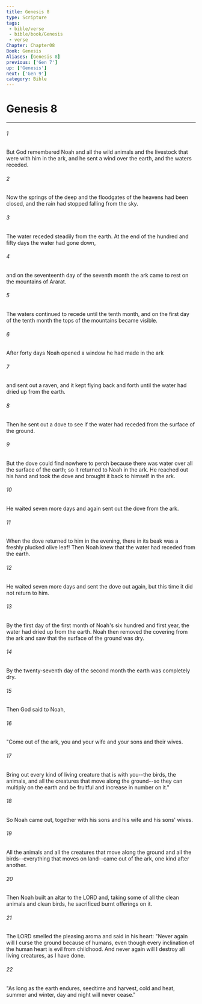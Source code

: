```yaml
---
title: Genesis 8
type: Scripture
tags:
 - bible/verse
 - bible/book/Genesis
 - verse
Chapter: Chapter08
Book: Genesis
Aliases: [Genesis 8]
previous: ['Gen 7']
up: ['Genesis']
next: ['Gen 9']
category: Bible
---
```

# Genesis 8

***


###### 1 
But God remembered Noah and all the wild animals and the livestock that were with him in the ark, and he sent a wind over the earth, and the waters receded. 

###### 2 
Now the springs of the deep and the floodgates of the heavens had been closed, and the rain had stopped falling from the sky. 

###### 3 
The water receded steadily from the earth. At the end of the hundred and fifty days the water had gone down, 

###### 4 
and on the seventeenth day of the seventh month the ark came to rest on the mountains of Ararat. 

###### 5 
The waters continued to recede until the tenth month, and on the first day of the tenth month the tops of the mountains became visible. 

###### 6 
After forty days Noah opened a window he had made in the ark 

###### 7 
and sent out a raven, and it kept flying back and forth until the water had dried up from the earth. 

###### 8 
Then he sent out a dove to see if the water had receded from the surface of the ground. 

###### 9 
But the dove could find nowhere to perch because there was water over all the surface of the earth; so it returned to Noah in the ark. He reached out his hand and took the dove and brought it back to himself in the ark. 

###### 10 
He waited seven more days and again sent out the dove from the ark. 

###### 11 
When the dove returned to him in the evening, there in its beak was a freshly plucked olive leaf! Then Noah knew that the water had receded from the earth. 

###### 12 
He waited seven more days and sent the dove out again, but this time it did not return to him. 

###### 13 
By the first day of the first month of Noah's six hundred and first year, the water had dried up from the earth. Noah then removed the covering from the ark and saw that the surface of the ground was dry. 

###### 14 
By the twenty-seventh day of the second month the earth was completely dry. 

###### 15 
Then God said to Noah, 

###### 16 
"Come out of the ark, you and your wife and your sons and their wives. 

###### 17 
Bring out every kind of living creature that is with you--the birds, the animals, and all the creatures that move along the ground--so they can multiply on the earth and be fruitful and increase in number on it." 

###### 18 
So Noah came out, together with his sons and his wife and his sons' wives. 

###### 19 
All the animals and all the creatures that move along the ground and all the birds--everything that moves on land--came out of the ark, one kind after another. 

###### 20 
Then Noah built an altar to the LORD and, taking some of all the clean animals and clean birds, he sacrificed burnt offerings on it. 

###### 21 
The LORD smelled the pleasing aroma and said in his heart: "Never again will I curse the ground because of humans, even though every inclination of the human heart is evil from childhood. And never again will I destroy all living creatures, as I have done. 

###### 22 
"As long as the earth endures, seedtime and harvest, cold and heat, summer and winter, day and night will never cease." 
